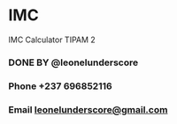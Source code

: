 # IMC
IMC Calculator TIPAM 2

### DONE BY @leonelunderscore
### Phone +237 696852116
### Email leonelunderscore@gmail.com 

